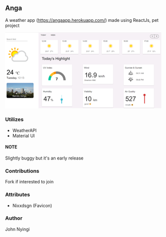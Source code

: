 ## Anga
A weather app (https://angaapp.herokuapp.com/) made using ReactJs, pet project

![anga ui design](./images/anga_app.png)

### Utilizes
- WeatherAPI
- Material UI

#### NOTE
Slightly buggy but it's an early release

### Contributions
Fork if interested to join

### Attributes
-  Nixxdsgn (Favicon)


### Author
John Nyingi